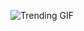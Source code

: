 
<!-- GIF_SECTION -->
![Trending GIF](https://media2.giphy.com/media/v1.Y2lkPThiYjIxNzcyOGVsYTE5ZXhnODZ6aHdxeXN1bGtlaGZvYTBjdXg5d2E2NGMydmR0byZlcD12MV9naWZzX3NlYXJjaCZjdD1n/66M6ZwJkTLYikvhrqZ/giphy.gif)
<!-- END_GIF_SECTION -->
